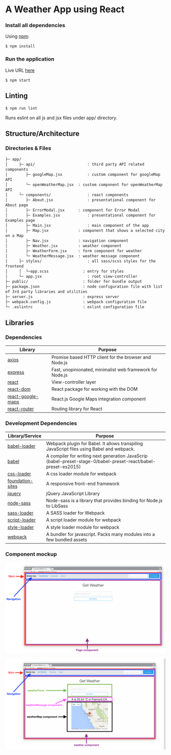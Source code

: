 # A Weather App using React

### Install all dependencies

Using [npm](https://www.npmjs.com/):

	$ npm install

### Run the application
 Live URL [here](http://rocky-ravine-56154.herokuapp.com/)

	$ npm start

## Linting

	$ npm run lint

Runs eslint on all js and jsx files under app/ directory.

## Structure/Architecture

### Directories & Files


	├─ app/
    │     ├─ api/						: third party API related components
    │        ├─ googleMap.jsx			: custom component for googleMap API
	│        └─ openWeatherMap.jsx	: custom component for openWeatherMap API
    │     └─ components/				: react components
	│        ├─ About.jsx				: presentational component for About page
	│        ├─ ErrorModal.jsx		: component for Error Modal
	│        ├─ Examples.jsx			: presentational component for Examples page
	│        ├─ Main.jsx				: main component of the app
	│        ├─ Map.jsx				: component that shows a selected city on a Map
	│        ├─ Nav.jsx				: navigation component
	│        ├─ Weather.jsx			: weather component
	│        ├─ WeatherForm.jsx		: form component for weather
	│        └─ WeatherMessage.jsx	: weather message component
	│     ├─ styles/					: all sass/scss styles for the frontend
	│     │  └─app.scss               : entry for styles
	│     └─ app.jsx					: root view-controller
    ├─ public/						  : folder for bundle output
    ├─ package.json					  : node configuration file with list of 3rd party libraries and utilities
	├─ server.js					  : express server
	├─ webpack.config.js			  : webpack configuration file
    └─ .eslintrc					  : eslint configuration file

## Libraries

### Dependencies

| Library                                                 | Purpose                             |
| ------------------------------------------------------- | ------------------------------------- |
| [axios](https://github.com/mzabriskie/axios)            | Promise based HTTP client for the browser and Node.js      |
| [express](https://github.com/expressjs/express/)				| Fast, unopinionated, minimalist web framework for Node.js    |
| [react](http://facebook.github.io/react/)               | View-controller layer                 |
| [react-dom](https://github.com/facebook/react/)         | React package for working with the DOM  |
| [react-google-maps](https://github.com/tomchentw/react-google-maps/)| React.js Google Maps integration component|
| [react-router](https://github.com/rackt/react-router/)  | Routing library for React                  |

### Development Dependencies

| Library/Service                                                          | Purpose                                                                                        |
| ------------------------------------------------------------------------ | ---------------------------------------------------------------------------------------------- |
| [babel-loader](https://github.com/babel/babel-loader/)                     | Webpack plugin for Babel. It  allows transpiling JavaScript files using Babel and webpack.                                                  
| [babel](https://github.com/babel/babel/)                              | A compiler for writing next generation JavaScrip (babel-preset-stage-0/babel-preset-react/babel-preset-es2015)                                                                 |
| [css-loader](https://github.com/webpack/css-loader/) | A css loader module for webpack                                                       |
| [foundation-sites](https://github.com/zurb/foundation-sites/)        | A responsive front-end framework                                                                        |
| [jquery](https://github.com/jquery/jquery/)           | jQuery JavaScript Library                                          |
| [node-sass](https://github.com/sass/node-sass/)                    | Node-sass is a library that provides binding for Node.js to LibSass                                   |
| [sass-loader](https://github.com/jtangelder/sass-loader/)   | A SASS loader for Webpack                    |
| [script-loader](https://github.com/webpack/script-loader/)                      | A script loader module for webpack                                  |
| [style-loader](https://github.com/webpack/style-loader/)| A style loader module for webpack										                                   |
| [webpack](https://github.com/webpack/webpack/)              | A bundler for javascript. Packs many modules into a few bundled assets                                                 |

### Component mockup

![alt tag](https://raw.githubusercontent.com/gasipari/weather-app/master/mock/one.png)

![alt tag](https://raw.githubusercontent.com/gasipari/weather-app/master/mock/two.png)
